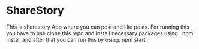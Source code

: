 # ShareStory
This is sharestory App where you can post and like posts.
For running this you have to use clone this repo and install necessary packages using 
: npm install
and after that you can run this by using: npm start